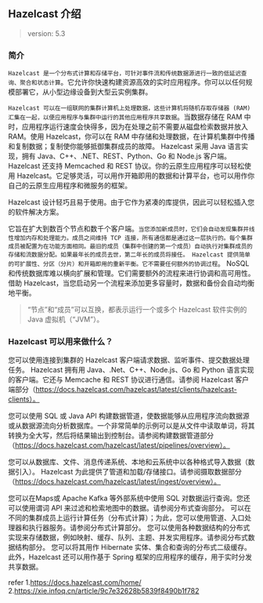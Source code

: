 ## Hazelcast 介绍   

>version: 5.3   

### 简介    

`Hazelcast 是一个分布式计算和存储平台，可针对事件流和传统数据源进行一致的低延迟查询、聚合和状态计算`。它允许你快速构建资源高效的实时应用程序。你可以以任何规模部署它，从小型边缘设备到大型云实例集群。    

`Hazelcast 可以在一组联网的集群计算机上处​​理数据，这些计算机将随机存取存储器 (RAM) 汇集在一起​​，以便应用程序与集群中运行的其他应用程序共享数据`。当数据存储在 RAM 中时，应用程序运行速度会快得多，因为在处理之前不需要从磁盘检索数据并放入 RAM。使用 Hazelcast，你可以在 RAM 中存储和处理数据，在计算机集群中传播和复制数据；复制使你能够抵御集群成员的故障。
Hazelcast 采用 Java 语言实现，拥有 Java、C++、.NET、REST、Python、Go 和 Node.js 客户端。 Hazelcast 还支持 Memcached 和 REST 协议。你的云原生应用程序可以轻松使用 Hazelcast。它足够灵活，可以用作开箱即用的数据和计算平台，也可以用作你自己的云原生应用程序和微服务的框架。      

Hazelcast 设计轻巧且易于使用。由于它作为紧凑的库提供，因此可以轻松插入您的软件解决方案。    

它旨在扩大到数百个节点和数千个客户端。`当您添加新成员时，它们会自动发现集群并线性增加内存和处理能力。成员之间维持 TCP 连接，所有通信都是通过这一层执行的。每个集群成员被配置为在功能方面相同。最旧的成员（集群中创建的第一个成员）自动执行对集群成员的存储和流数据分配。如果最年长的成员去世，第二年长的成员将接任。
Hazelcast 提供简单的可扩展性、分区（分片）和开箱即用的重新平衡。它不需要任何额外的协调过程`。 NoSQL 和传统数据库难以横向扩展和管理。它们需要额外的流程来进行协调和高可用性。借助 Hazelcast，当您启动另一个流程来添加更多容量时，数据和备份会自动均衡地平衡。     

>“节点”和“成员”可以互换，都表示运行一个或多个 Hazelcast 软件实例的 Java 虚拟机（“JVM”）。   

### Hazelcast 可以用来做什么？  
您可以使用连接到集群的 Hazelcast 客户端请求数据、监听事件、提交数据处理任务。 Hazelcast 拥有用 Java、.Net、C++、Node.js、Go 和 Python 语言实现的客户端。它还与 Memcache 和 REST 协议进行通信。请参阅 Hazelcast 客户端部分（https://docs.hazelcast.com/hazelcast/latest/clients/hazelcast-clients）。    

您可以使用 SQL 或 Java API 构建数据管道，使数据能够从应用程序流向数据源或从数据源流向分析数据库。一个非常简单的示例可以是从文件中读取单词，将其转换为全大写，然后将结果输出到控制台。请参阅构建数据管道部分（https://docs.hazelcast.com/hazelcast/latest/pipelines/overview）。     

您可以从数据库、文件、消息传递系统、本地和云系统中以各种格式导入数据（数据引入）。 Hazelcast 为此提供了管道和加载/存储接口。请参阅摄取数据部分（https://docs.hazelcast.com/hazelcast/latest/ingest/overview）。     

您可以在Maps或 Apache Kafka 等外部系统中使用 SQL 对数据运行查询。您还可以使用谓词 API 来过滤和检索地图中的数据。请参阅分布式查询部分。
可以在不同的集群成员上运行计算任务（分布式计算）；为此，您可以使用管道、入口处理器和执行器服务。请参阅分布式计算部分。
您可以使用各种数据结构的分布式实现来存储数据，例如映射、缓存、队列、主题、并发实用程序。请参阅分布式数据结构部分。
您可以将其用作 Hibernate 实体、集合和查询的分布式二级缓存。此外，Hazelcast 还可以用作基于 Spring 框架的应用程序的缓存，用于实时分发共享数据。



refer 
1.https://docs.hazelcast.com/home/      
2.https://xie.infoq.cn/article/9c7e32628b5839f8490b1f782    
